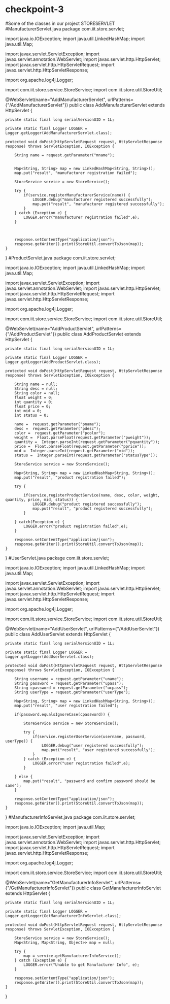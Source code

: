 # checkpoint-3
#Some of the classes in our project
STORESERVLET
#ManufacturerServlet.java
package com.iit.store.servlet;

import java.io.IOException;
import java.util.LinkedHashMap;
import java.util.Map;

import javax.servlet.ServletException;
import javax.servlet.annotation.WebServlet;
import javax.servlet.http.HttpServlet;
import javax.servlet.http.HttpServletRequest;
import javax.servlet.http.HttpServletResponse;

import org.apache.log4j.Logger;

import com.iit.store.service.StoreService;
import com.iit.store.util.StoreUtil;

@WebServlet(name="AddManufacturerServlet", urlPatterns={"/AddManufacturerServlet"})
public class AddManufacturerServlet extends HttpServlet {

	private static final long serialVersionUID = 1L;
    
	private static final Logger LOGGER = Logger.getLogger(AddManufacturerServlet.class);
	
   	protected void doPost(HttpServletRequest request, HttpServletResponse response) throws ServletException, IOException {
   		
   		String name = request.getParameter("mname");

   		
   		Map<String, String> map = new LinkedHashMap<String, String>();
   		map.put("result", "manufacturer registration failed");
   		
   		StoreService service = new StoreService();

   		try {
   			if(service.registerManufacturerService(name)) {
   				LOGGER.debug("manufacturer registered successfully");
   				map.put("result", "manufacturer registered successfully");
   			}
   		} catch (Exception e) {
   			LOGGER.error("manufacturer registration failed",e);
   		}
   	   	
   		
   		
   		response.setContentType("application/json");
		response.getWriter().print(StoreUtil.convertToJson(map));
	}
}
#ProductServlet.java
package com.iit.store.servlet;

import java.io.IOException;
import java.util.LinkedHashMap;
import java.util.Map;

import javax.servlet.ServletException;
import javax.servlet.annotation.WebServlet;
import javax.servlet.http.HttpServlet;
import javax.servlet.http.HttpServletRequest;
import javax.servlet.http.HttpServletResponse;

import org.apache.log4j.Logger;

import com.iit.store.service.StoreService;
import com.iit.store.util.StoreUtil;

@WebServlet(name="AddProductServlet", urlPatterns={"/AddProductServlet"})
public class AddProductServlet extends HttpServlet {

	private static final long serialVersionUID = 1L;
    
	private static final Logger LOGGER = Logger.getLogger(AddProductServlet.class);
	
   	protected void doPost(HttpServletRequest request, HttpServletResponse response) throws ServletException, IOException {
   		
   		String name = null;
		String desc = null;
		String color = null;
		float weight = 0;
		int quantity = 0;
		float price = 0;
		int mid = 0;
		int status = 0;
		
		name =  request.getParameter("pname");
		desc =  request.getParameter("pdesc");
		color =  request.getParameter("pcolor");
		weight =  Float.parseFloat(request.getParameter("pweight"));
		quantity =  Integer.parseInt(request.getParameter("pquantity"));
		price =  Float.parseFloat(request.getParameter("pprice"));
		mid =  Integer.parseInt(request.getParameter("mid"));
		status =  Integer.parseInt(request.getParameter("statusType"));
		
		StoreService service = new StoreService();
		
		Map<String, String> map = new LinkedHashMap<String, String>();
   		map.put("result", "product registration failed");
   		
        try {
        	
        	if(service.registerProductService(name, desc, color, weight, quantity, price, mid, status)) {
   				LOGGER.debug("product registered successfully");
   				map.put("result", "product registered successfully");
   			}
           	
        } catch(Exception e) {
        	LOGGER.error("product registration failed",e);
        }
   	   	
   		response.setContentType("application/json");
		response.getWriter().print(StoreUtil.convertToJson(map));
	}

}
#UserServlet.java
package com.iit.store.servlet;

import java.io.IOException;
import java.util.LinkedHashMap;
import java.util.Map;

import javax.servlet.ServletException;
import javax.servlet.annotation.WebServlet;
import javax.servlet.http.HttpServlet;
import javax.servlet.http.HttpServletRequest;
import javax.servlet.http.HttpServletResponse;

import org.apache.log4j.Logger;

import com.iit.store.service.StoreService;
import com.iit.store.util.StoreUtil;

@WebServlet(name="AddUserServlet", urlPatterns={"/AddUserServlet"})
public class AddUserServlet extends HttpServlet {

	private static final long serialVersionUID = 1L;
	
	private static final Logger LOGGER = Logger.getLogger(AddUserServlet.class);
       
   	protected void doPost(HttpServletRequest request, HttpServletResponse response) throws ServletException, IOException {
   		
   		String username = request.getParameter("uname");
   		String password = request.getParameter("upass");
   		String cpassword = request.getParameter("ucpass");
   		String userType = request.getParameter("userType");
   		
   		Map<String, String> map = new LinkedHashMap<String, String>();
   		map.put("result", "user registration failed");
   		
   		if(password.equalsIgnoreCase(cpassword)) {
   			
   			StoreService service = new StoreService();
   	   		
   	   		try {
   				if(service.registerUserService(username, password, userType)) {
   					LOGGER.debug("user registered successfully");
   					map.put("result", "user registered successfully");
   				}
   			} catch (Exception e) {
   				LOGGER.error("user registration failed",e);
   			}
   	   	
   		} else {
   			map.put("result", "password and confirm password should be same");
   		}
   		
   		response.setContentType("application/json");
		response.getWriter().print(StoreUtil.convertToJson(map));
	}

}
#ManufacturerInfoServlet.java
 package com.iit.store.servlet;

import java.io.IOException;
import java.util.Map;

import javax.servlet.ServletException;
import javax.servlet.annotation.WebServlet;
import javax.servlet.http.HttpServlet;
import javax.servlet.http.HttpServletRequest;
import javax.servlet.http.HttpServletResponse;

import org.apache.log4j.Logger;

import com.iit.store.service.StoreService;
import com.iit.store.util.StoreUtil;

@WebServlet(name="GetManufacturerInfoServlet", urlPatterns={"/GetManufacturerInfoServlet"})
public class GetManufacturerInfoServlet extends HttpServlet {
	
	private static final long serialVersionUID = 1L;
       
	private static final Logger LOGGER = Logger.getLogger(GetManufacturerInfoServlet.class);
	  
	protected void doPost(HttpServletRequest request, HttpServletResponse response) throws ServletException, IOException {
		
		StoreService service = new StoreService();
		Map<String, Map<String, Object>> map = null;
		
		try {
			map = service.getManufacturerInfoService();
		} catch (Exception e) {
			LOGGER.error("Unable to get Manufacturer Info", e);
		}
		
		response.setContentType("application/json");
		response.getWriter().print(StoreUtil.convertToJson(map));
	}

}
